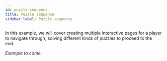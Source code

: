 ```yaml
---
id: puzzle-sequence
title: Puzzle sequence
sidebar_label: Puzzle sequence
---
```


In this example, we will cover creating multiple interactive pages for a player to navigate through, solving different kinds of puzzles to proceed to the end.

*Example to come.*
